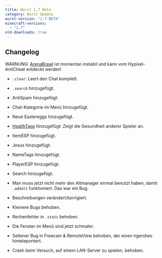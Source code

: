 ```yaml
---
title: Wurst 1.7 Beta
category: Wurst Update
wurst-version: "1.7-BETA"
minecraft-versions:
  - "1.7"
old-downloads: true
---
```

## Changelog

WARNUNG: [ArenaBrawl](https://wiki.wurstclient.net/arenabrawl) ist momentan instabil und kann vom Hypixel-AntiCheat entdeckt werden!

- `.clear`: Leert den Chat komplett.

- `.search` hinzugefügt.

- AntiSpam hinzugefügt.

- Chat-Kategorie im Menü hinzugefügt.

- Neue Eastereggs hinzugefügt.

- [HealthTags](https://wiki.wurstclient.net/healthtags) hinzugefügt: Zeigt die Gesundheit anderer Spieler an.

- ItemESP hinzugefügt.

- Jesus hinzugefügt.

- NameTags hinzugefügt.

- PlayerESP hinzugefügt.

- Search hinzugefügt.

- Man muss jetzt nicht mehr den Altmanager einmal benutzt haben, damit `.addalt` funktioniert. Das war ein Bug.

- Beschreibungen verändert/korrigiert.

- Kleinere Bugs behoben.

- Rechenfehler in `.stats` behoben.

- Die Fenster im Menü sind jetzt schmaler.

- Seltener Bug in Freecam & RemoteView behoben, der einen irgendwo hinteleportiert.

- Crash beim Versuch, auf einem LAN-Server zu spielen, behoben.
